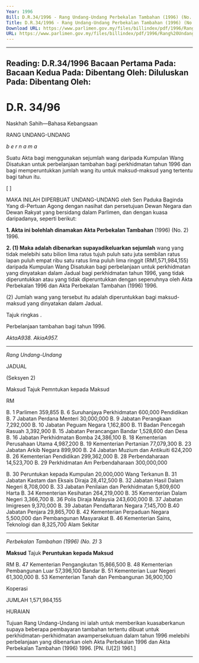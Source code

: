```yaml
---
Year: 1996
Bill: D.R.34/1996 - Rang Undang-Undang Perbekalan Tambahan (1996) (No. 2) 1996 (Lulus)
Title: D.R.34/1996 - Rang Undang-Undang Perbekalan Tambahan (1996) (No. 2) 1996 (Lulus)
Download URL: https://www.parlimen.gov.my/files/billindex/pdf/1996/Rang%20Undang-Undang%20DR%2034.pdf
URL: https://www.parlimen.gov.my/files/billindex/pdf/1996/Rang%20Undang-Undang%20DR%2034.pdf
---
```

---
Reading:
D.R.34/1996
Bacaan Pertama Pada:
Bacaan Kedua Pada:
Dibentang Oleh:
Diluluskan Pada:
Dibentang Oleh:
---

# D.R. 34/96

Naskhah Sahih—Bahasa Kebangsaan

RANG UNDANG-UNDANG

_b e r n a m a_

Suatu Akta bagi menggunakan sejumlah wang daripada
Kumpulan Wang Disatukan untuk perbelanjaan tambahan
bagi perkhidmatan tahun 1996 dan bagi memperuntukkan
jumlah wang itu untuk maksud-maksud yang tertentu bagi
tahun itu.

[                                                                                                                               ]

MAKA INILAH DIPERBUAT UNDANG-UNDANG
oleh Sen Paduka Baginda Yang di-Pertuan Agong dengan
nasihat dan persetujuan Dewan Negara dan Dewan Rakyat
yang bersidang dalam Parlimen, dan dengan kuasa
daripadanya, seperti berikut:

**1. Akta ini bolehlah dinamakan Akta Perbekalan Tambahan**
(1996) (No. 2) 1996.

**2. (1) Maka adalah dibenarkan supayadikeluarkan sejumlah**
wang yang tidak melebihi satu bilion lima ratus tujuh puluh
satu juta sembilan ratus lapan puluh empat ribu satu ratus lima
puluh lima ringgit (RM1,571,984,155) daripada Kumpulan
Wang Disatukan bagi perbelanjaan untuk perkhidmatan yang
dinyatakan dalam Jadual bagi perkhidmatan tahun 1996, yang
tidak diperuntukkan atau yang tidak diperuntukkan dengan
sepenuhnya oleh Akta Perbekalan 1996 dan Akta Perbekalan
Tambahan (1996) 1996.

(2) Jumlah wang yang tersebut itu adalah diperuntukkan
bagi maksud-maksud yang dinyatakan dalam Jadual.


Tajuk
ringkas .

Perbelanjaan
tambahan
bagi tahun
1996.

_AktaA938._
_AkiaA957._


-----

_Rang Undang-Undang_

JADUAL

(Seksyen 2)

Maksud Tajuk Pemntukan
kepada Maksud

RM

B. 1 Parlimen 359,855
B. 6 Suruhanjaya Perkhidmatan 600,000
Pendidikan
B. 7 Jabatan Perdana Menteri 30,000,000
B. 9 Jabatan Perangkaan 7,292,000
B. 10 Jabatan Peguam Negara 1,162,800
B. 11 Badan Pencegah Rasuah 3,392,900
B. 15 Jabatan Perancangan Bandar 1,528,600
dan Desa
B. 16 Jabatan Perkhidmatan Bomba 24,386,100
B. 18 Kementerian Perusahaan Utama 4,987,200
B. 19 Kementerian Pertanian 77,079,300
B. 23 Jabatan Arkib Negara 899,900
B. 24 Jabatan Muzium dan Antikuiti 624,200
B. 26 Kementerian Pendidikan 299,362,000
B. 28 Perbendaharaan 14,523,700
B. 29 Perkhidmatan Am Perbendaharaan 300,000,000

B. 30 Peruntukan kepada Kumpulan 20,000,000
Wang Terkanun
B. 31 Jabatan Kastam dan Eksais Diraja 28,412,500
B. 32 Jabatan Hasil Dalam Negeri 8,708,000
B. 33 Jabatan Penilaian dan Perkhidmatan 5,809,600
Harta
B. 34 Kementerian Kesihatan 264,219,000
B. 35 Kementerian Dalam Negeri 3,366,700
B. 36 Polis Diraja Malaysia 243,600,000
B. 37 Jabatan Imigresen 9,370,000
B. 39 Jabatan Pendaftaran Negara 7,145,700
B.40 Jabatan Penjara 29,865,700
B. 42 Kementerian Perpaduan Negara 5,500,000
dan Pembangunan Masyarakat
B. 46 Kementerian Sains, Teknologi dan 8,325,700
Alam Sekitar


-----

_Perbekalan Tambahan (1996) (No. 2)_ 3

**Maksud** Tajuk **Peruntukan**
**kepada Maksud**

RM
B. 47 Kementerian Pengangkutan 15,866,500
B. 48 Kementerian Pembangunan Luar 57,396,100
Bandar
B. 51 Kementerian Luar Negeri 61,300,000
B. 53 Kementerian Tanah dan Pembangunan 36,900,100

Koperasi

JUMLAH 1,571,984,155

HURAIAN

Tujuan Rang Undang-Undang ini ialah untuk memberikan kuasaberkanun
supaya beberapa pembayaran tambahan tertentu dibuat untuk
perkhidmatan-perkhidmatan awampersekutuan dalam tahun 1996 melebihi
perbelanjaan yang dibenarkan oleh Akta Perbekalan 1996 dan Akta
Perbekalan Tambahan (1996) 1996. [PN. (U[2]) 1961.]


-----

